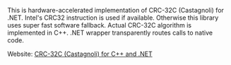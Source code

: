This is hardware-accelerated implementation of CRC-32C (Castagnoli) for .NET.
Intel's CRC32 instruction is used if available. Otherwise this library uses super fast software fallback.
Actual CRC-32C algorithm is implemented in C++. .NET wrapper transparently routes calls to native code.

Website: [CRC-32C (Castagnoli) for C++ and .NET](https://crc32c.machinezoo.com/)

